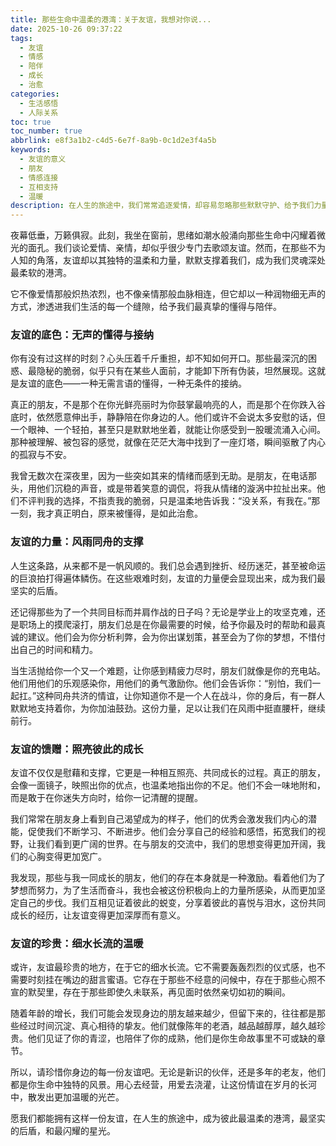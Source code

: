 ```yaml
---
title: 那些生命中温柔的港湾：关于友谊，我想对你说...
date: 2025-10-26 09:37:22
tags:
  - 友谊
  - 情感
  - 陪伴
  - 成长
  - 治愈
categories:
  - 生活感悟
  - 人际关系
toc: true
toc_number: true
abbrlink: e8f3a1b2-c4d5-6e7f-8a9b-0c1d2e3f4a5b
keywords:
  - 友谊的意义
  - 朋友
  - 情感连接
  - 互相支持
  - 温暖
description: 在人生的旅途中，我们常常追逐爱情，却容易忽略那些默默守护、给予我们力量的友谊。这篇文章，想和你一起感受友谊的温度，它如何成为我们生命中不可或缺的温柔港湾，照亮前行的路。
---
```


夜幕低垂，万籁俱寂。此刻，我坐在窗前，思绪如潮水般涌向那些生命中闪耀着微光的面孔。我们谈论爱情、亲情，却似乎很少专门去歌颂友谊。然而，在那些不为人知的角落，友谊却以其独特的温柔和力量，默默支撑着我们，成为我们灵魂深处最柔软的港湾。

它不像爱情那般炽热浓烈，也不像亲情那般血脉相连，但它却以一种润物细无声的方式，渗透进我们生活的每一个缝隙，给予我们最真挚的懂得与陪伴。

### 友谊的底色：无声的懂得与接纳

你有没有过这样的时刻？心头压着千斤重担，却不知如何开口。那些最深沉的困惑、最隐秘的脆弱，似乎只有在某些人面前，才能卸下所有伪装，坦然展现。这就是友谊的底色——一种无需言语的懂得，一种无条件的接纳。

真正的朋友，不是那个在你光鲜亮丽时为你鼓掌最响亮的人，而是那个在你跌入谷底时，依然愿意伸出手，静静陪在你身边的人。他们或许不会说太多安慰的话，但一个眼神、一个轻拍，甚至只是默默地坐着，就能让你感受到一股暖流涌入心间。那种被理解、被包容的感觉，就像在茫茫大海中找到了一座灯塔，瞬间驱散了内心的孤寂与不安。

我曾无数次在深夜里，因为一些突如其来的情绪而感到无助。是朋友，在电话那头，用他们沉稳的声音，或是带着笑意的调侃，将我从情绪的漩涡中拉扯出来。他们不评判我的选择，不指责我的脆弱，只是温柔地告诉我：“没关系，有我在。”那一刻，我才真正明白，原来被懂得，是如此治愈。

### 友谊的力量：风雨同舟的支撑

人生这条路，从来都不是一帆风顺的。我们总会遇到挫折、经历迷茫，甚至被命运的巨浪拍打得遍体鳞伤。在这些艰难时刻，友谊的力量便会显现出来，成为我们最坚实的后盾。

还记得那些为了一个共同目标而并肩作战的日子吗？无论是学业上的攻坚克难，还是职场上的摸爬滚打，朋友们总是在你最需要的时候，给予你最及时的帮助和最真诚的建议。他们会为你分析利弊，会为你出谋划策，甚至会为了你的梦想，不惜付出自己的时间和精力。

当生活抛给你一个又一个难题，让你感到精疲力尽时，朋友们就像是你的充电站。他们用他们的乐观感染你，用他们的勇气激励你。他们会告诉你：“别怕，我们一起扛。”这种同舟共济的情谊，让你知道你不是一个人在战斗，你的身后，有一群人默默地支持着你，为你加油鼓劲。这份力量，足以让我们在风雨中挺直腰杆，继续前行。

### 友谊的馈赠：照亮彼此的成长

友谊不仅仅是慰藉和支撑，它更是一种相互照亮、共同成长的过程。真正的朋友，会像一面镜子，映照出你的优点，也温柔地指出你的不足。他们不会一味地附和，而是敢于在你迷失方向时，给你一记清醒的提醒。

我们常常在朋友身上看到自己渴望成为的样子，他们的优秀会激发我们内心的潜能，促使我们不断学习、不断进步。他们会分享自己的经验和感悟，拓宽我们的视野，让我们看到更广阔的世界。在与朋友的交流中，我们的思想变得更加开阔，我们的心胸变得更加宽广。

我发现，那些与我一同成长的朋友，他们的存在本身就是一种激励。看着他们为了梦想而努力，为了生活而奋斗，我也会被这份积极向上的力量所感染，从而更加坚定自己的步伐。我们互相见证着彼此的蜕变，分享着彼此的喜悦与泪水，这份共同成长的经历，让友谊变得更加深厚而有意义。

### 友谊的珍贵：细水长流的温暖

或许，友谊最珍贵的地方，在于它的细水长流。它不需要轰轰烈烈的仪式感，也不需要时刻挂在嘴边的甜言蜜语。它存在于那些不经意的问候中，存在于那些心照不宣的默契里，存在于那些即使久未联系，再见面时依然亲切如初的瞬间。

随着年龄的增长，我们可能会发现身边的朋友越来越少，但留下来的，往往都是那些经过时间沉淀、真心相待的挚友。他们就像陈年的老酒，越品越醇厚，越久越珍贵。他们见证了你的青涩，也陪伴了你的成熟，他们是你生命故事里不可或缺的章节。

所以，请珍惜你身边的每一份友谊吧。无论是新识的伙伴，还是多年的老友，他们都是你生命中独特的风景。用心去经营，用爱去浇灌，让这份情谊在岁月的长河中，散发出更加温暖的光芒。

愿我们都能拥有这样一份友谊，在人生的旅途中，成为彼此最温柔的港湾，最坚实的后盾，和最闪耀的星光。